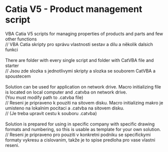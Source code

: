 # Catia V5 - Product management script
VBA Catia V5 scripts for managing properties of products and parts and few other functions<br>
// VBA Catia skripty pro správu vlastnosti sestav a dilu a několik dalsich funkci<br>
<br>
There are folder with every single script and folder with CatVBA file and starter<br>
// Jsou zde slozka s jednotlivymi skripty a slozka se souborem CatVBA a spoustecem<br>
<br>
Solution can be used for application on network drive. Macro initializing file is located on local computer and .catvba on network drive.<br>
(You must modify path to .catvba file)<br>
// Reseni je pripraveno k pouziti na sitovem disku. Macro initializing makro je umisteno na lokalnim pocitaci a .catvba na sitovem disku.<br>
// (Je treba upravit cestu k souboru .catvba)<br>
<br>
Solution is prepared for using in specific company with specific drawing formats and numbering, so this is usable as template for your own solution.<br>
// Reseni je pripraveno pro pouziti v konkretni podniku se specifickymi formaty vykresu a cislovanim, takže je to spise predloha pro vase vlastni reseni.<br>
